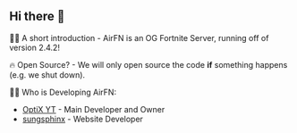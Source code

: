 ## Hi there 👋

🙋‍♀️ A short introduction - AirFN is an OG Fortnite Server, running off of version 2.4.2!

🔥 Open Source? - We will only open source the code **if** something happens (e.g. we shut down).

👨‍💻 Who is Developing AirFN:
- [OptiX YT](https://codeberg.org/optixyt) - Main Developer and Owner
- [sungsphinx](https://sungsphinx.codeberg.page) - Website Developer
